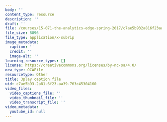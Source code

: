 ```yaml
---
body: ''
content_type: resource
description: ''
draft: ''
file: /courses/15-071-the-analytics-edge-spring-2017/c7ae5b932a816f23aa39763c45304160_FYXIRXnQ8Fc.srt
file_size: 8896
file_type: application/x-subrip
image_metadata:
  caption: ''
  credit: ''
  image-alt: ''
learning_resource_types: []
license: https://creativecommons.org/licenses/by-nc-sa/4.0/
ocw_type: OCWFile
resourcetype: Other
title: 3play caption file
uid: c7ae5b93-2a81-6f23-aa39-763c45304160
video_files:
  video_captions_file: ''
  video_thumbnail_file: ''
  video_transcript_file: ''
video_metadata:
  youtube_id: null
---
```

